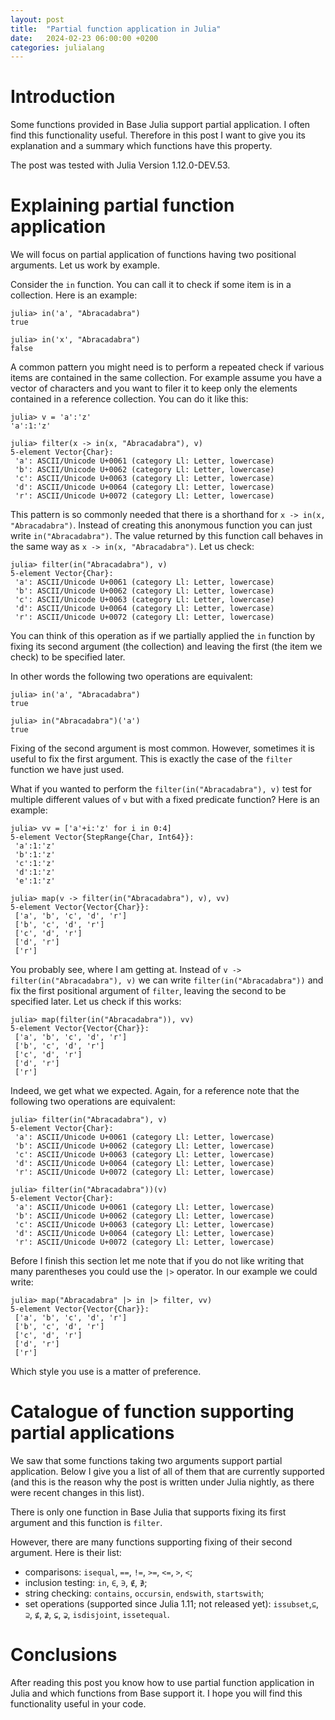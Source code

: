 ```yaml
---
layout: post
title:  "Partial function application in Julia"
date:   2024-02-23 06:00:00 +0200
categories: julialang
---
```


# Introduction

Some functions provided in Base Julia support partial application.
I often find this functionality useful.
Therefore in this post I want to give you its explanation and a summary which functions have this property.

The post was tested with Julia Version 1.12.0-DEV.53.

# Explaining partial function application

We will focus on partial application of functions having two positional arguments.
Let us work by example.

Consider the `in` function. You can call it to check if some item is in a collection.
Here is an example:

```
julia> in('a', "Abracadabra")
true

julia> in('x', "Abracadabra")
false
```

A common pattern you might need is to perform a repeated check if various items are contained in the same collection.
For example assume you have a vector of characters and you want to filer it to keep only the elements contained in a reference collection.
You can do it like this:

```
julia> v = 'a':'z'
'a':1:'z'

julia> filter(x -> in(x, "Abracadabra"), v)
5-element Vector{Char}:
 'a': ASCII/Unicode U+0061 (category Ll: Letter, lowercase)
 'b': ASCII/Unicode U+0062 (category Ll: Letter, lowercase)
 'c': ASCII/Unicode U+0063 (category Ll: Letter, lowercase)
 'd': ASCII/Unicode U+0064 (category Ll: Letter, lowercase)
 'r': ASCII/Unicode U+0072 (category Ll: Letter, lowercase)
```

This pattern is so commonly needed that there is a shorthand for `x -> in(x, "Abracadabra")`.
Instead of creating this anonymous function you can just write `in("Abracadabra")`.
The value returned by this function call behaves in the same way as `x -> in(x, "Abracadabra")`.
Let us check:

```
julia> filter(in("Abracadabra"), v)
5-element Vector{Char}:
 'a': ASCII/Unicode U+0061 (category Ll: Letter, lowercase)
 'b': ASCII/Unicode U+0062 (category Ll: Letter, lowercase)
 'c': ASCII/Unicode U+0063 (category Ll: Letter, lowercase)
 'd': ASCII/Unicode U+0064 (category Ll: Letter, lowercase)
 'r': ASCII/Unicode U+0072 (category Ll: Letter, lowercase)
```

You can think of this operation as if we partially applied the `in` function by fixing its second argument
(the collection) and leaving the first (the item we check) to be specified later.

In other words the following two operations are equivalent:

```
julia> in('a', "Abracadabra")
true

julia> in("Abracadabra")('a')
true
```

Fixing of the second argument is most common. However, sometimes it is useful to fix the first argument.
This is exactly the case of the `filter` function we have just used.

What if you wanted to perform the `filter(in("Abracadabra"), v)` test for multiple different values of `v` but with a fixed predicate function?
Here is an example:

```
julia> vv = ['a'+i:'z' for i in 0:4]
5-element Vector{StepRange{Char, Int64}}:
 'a':1:'z'
 'b':1:'z'
 'c':1:'z'
 'd':1:'z'
 'e':1:'z'

julia> map(v -> filter(in("Abracadabra"), v), vv)
5-element Vector{Vector{Char}}:
 ['a', 'b', 'c', 'd', 'r']
 ['b', 'c', 'd', 'r']
 ['c', 'd', 'r']
 ['d', 'r']
 ['r']
```

You probably see, where I am getting at. Instead of `v -> filter(in("Abracadabra"), v)` we can write `filter(in("Abracadabra"))` and fix
the first positional argument of `filter`, leaving the second to be specified later.
Let us check if this works:

```
julia> map(filter(in("Abracadabra")), vv)
5-element Vector{Vector{Char}}:
 ['a', 'b', 'c', 'd', 'r']
 ['b', 'c', 'd', 'r']
 ['c', 'd', 'r']
 ['d', 'r']
 ['r']
```

Indeed, we get what we expected. Again, for a reference note that the following two operations are equivalent:

```
julia> filter(in("Abracadabra"), v)
5-element Vector{Char}:
 'a': ASCII/Unicode U+0061 (category Ll: Letter, lowercase)
 'b': ASCII/Unicode U+0062 (category Ll: Letter, lowercase)
 'c': ASCII/Unicode U+0063 (category Ll: Letter, lowercase)
 'd': ASCII/Unicode U+0064 (category Ll: Letter, lowercase)
 'r': ASCII/Unicode U+0072 (category Ll: Letter, lowercase)

julia> filter(in("Abracadabra"))(v)
5-element Vector{Char}:
 'a': ASCII/Unicode U+0061 (category Ll: Letter, lowercase)
 'b': ASCII/Unicode U+0062 (category Ll: Letter, lowercase)
 'c': ASCII/Unicode U+0063 (category Ll: Letter, lowercase)
 'd': ASCII/Unicode U+0064 (category Ll: Letter, lowercase)
 'r': ASCII/Unicode U+0072 (category Ll: Letter, lowercase)
```

Before I finish this section let me note that if you do not like writing that many parentheses you could use the `|>` operator.
In our example we could write:

```
julia> map("Abracadabra" |> in |> filter, vv)
5-element Vector{Vector{Char}}:
 ['a', 'b', 'c', 'd', 'r']
 ['b', 'c', 'd', 'r']
 ['c', 'd', 'r']
 ['d', 'r']
 ['r']
```

Which style you use is a matter of preference.

# Catalogue of function supporting partial applications

We saw that some functions taking two arguments support partial application.
Below I give you a list of all of them that are currently supported (and this is the reason why the post is written under Julia nightly,
as there were recent changes in this list).

There is only one function in Base Julia that supports fixing its first argument and this function is `filter`.

However, there are many functions supporting fixing of their second argument. Here is their list:

* comparisons: `isequal`, `==`, `!=`, `>=`, `<=`, `>`, `<`;
* inclusion testing: `in`, `∈`, `∋`, `∉`, `∌`;
* string checking: `contains`, `occursin`, `endswith`, `startswith`;
* set operations (supported since Julia 1.11; not released yet): `issubset`,`⊆`, `⊇`, `⊈`, `⊉`, `⊊`, `⊋`, `isdisjoint`, `issetequal`.

# Conclusions

After reading this post you know how to use partial function application in Julia and which functions from Base support it.
I hope you will find this functionality useful in your code.
